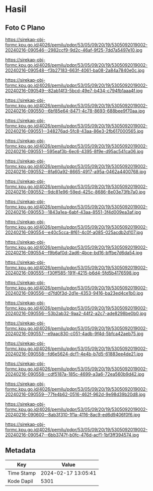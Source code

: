 # Hasil

## Foto C Plano

https://sirekap-obj-formc.kpu.go.id/4026/pemilu/pdpr/53/05/09/20/19/5305092019002-20240216-090546--2982ccf9-9d2c-46af-9f25-7dd7a5497e10.jpg

https://sirekap-obj-formc.kpu.go.id/4026/pemilu/pdpr/53/05/09/20/19/5305092019002-20240216-090548--f3b27183-663f-4061-ba08-2a84a7840e0c.jpg

https://sirekap-obj-formc.kpu.go.id/4026/pemilu/pdpr/53/05/09/20/19/5305092019002-20240216-090549--82ab14f3-5bcd-49e7-b434-c794fb1aaa4f.jpg

https://sirekap-obj-formc.kpu.go.id/4026/pemilu/pdpr/53/05/09/20/19/5305092019002-20240216-090550--6bf85e64-8471-4c78-8693-688bee9f70aa.jpg

https://sirekap-obj-formc.kpu.go.id/4026/pemilu/pdpr/53/05/09/20/19/5305092019002-20240216-090551--348276ad-5fc8-43aa-86e3-2fb617000565.jpg

https://sirekap-obj-formc.kpu.go.id/4026/pemilu/pdpr/53/05/09/20/19/5305092019002-20240216-090551--595eaf3b-6ec6-4395-8f9e-d95ac541ca06.jpg

https://sirekap-obj-formc.kpu.go.id/4026/pemilu/pdpr/53/05/09/20/19/5305092019002-20240216-090552--8fa60a92-8665-4917-a95a-0462a4400768.jpg

https://sirekap-obj-formc.kpu.go.id/4026/pemilu/pdpr/53/05/09/20/19/5305092019002-20240216-090552--9dc81e96-59ed-425c-8686-8e03e73fb7a0.jpg

https://sirekap-obj-formc.kpu.go.id/4026/pemilu/pdpr/53/05/09/20/19/5305092019002-20240216-090553--1843a1ea-6abf-43aa-8551-3f4d009ea3af.jpg

https://sirekap-obj-formc.kpu.go.id/4026/pemilu/pdpr/53/05/09/20/19/5305092019002-20240216-090554--e40c5cca-8f61-4c0f-a085-025acdb2d107.jpg

https://sirekap-obj-formc.kpu.go.id/4026/pemilu/pdpr/53/05/09/20/19/5305092019002-20240216-090554--f9b6af0d-2ad6-4bce-bd16-bffbe7d6da54.jpg

https://sirekap-obj-formc.kpu.go.id/4026/pemilu/pdpr/53/05/09/20/19/5305092019002-20240216-090555--f30ff585-191f-4215-b6d4-5fd5b4176598.jpg

https://sirekap-obj-formc.kpu.go.id/4026/pemilu/pdpr/53/05/09/20/19/5305092019002-20240216-090556--d7fd0f3d-2d1e-4353-9416-ba23ed4ce1b0.jpg

https://sirekap-obj-formc.kpu.go.id/4026/pemilu/pdpr/53/05/09/20/19/5305092019002-20240216-090556--53b2ab32-9aa2-44f2-a2c7-ade8298be0b0.jpg

https://sirekap-obj-formc.kpu.go.id/4026/pemilu/pdpr/53/05/09/20/19/5305092019002-20240216-090557--e9aac830-c051-4adb-9f4d-5bfca42aeb75.jpg

https://sirekap-obj-formc.kpu.go.id/4026/pemilu/pdpr/53/05/09/20/19/5305092019002-20240216-090558--fd6e5624-dcf1-4e4b-b7d5-61883ee4de21.jpg

https://sirekap-obj-formc.kpu.go.id/4026/pemilu/pdpr/53/05/09/20/19/5305092019002-20240216-090558--cdf5187a-185c-4699-a3a6-72ea560b9d42.jpg

https://sirekap-obj-formc.kpu.go.id/4026/pemilu/pdpr/53/05/09/20/19/5305092019002-20240216-090559--77fe4b62-0516-462f-962d-9e98d39b20d8.jpg

https://sirekap-obj-formc.kpu.go.id/4026/pemilu/pdpr/53/05/09/20/19/5305092019002-20240216-090600--8ab3f310-1f1a-4116-8ac9-ed6d9406f0f6.jpg

https://sirekap-obj-formc.kpu.go.id/4026/pemilu/pdpr/53/05/09/20/19/5305092019002-20240216-090547--6bb3747f-b0fc-476d-acf1-1bf3ff394574.jpg


## Metadata

| Key        | Value               |
| ---------- | ------------------- |
| Time Stamp | 2024-02-17 13:05:41 |
| Kode Dapil | 5301                |




